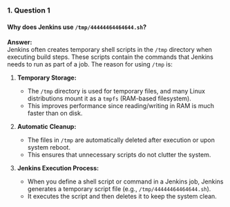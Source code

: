 ### 1. Question 1  
#### Why does Jenkins use `/tmp/44444464464644.sh`?  
**Answer:**  
Jenkins often creates temporary shell scripts in the `/tmp` directory when executing build steps. These scripts contain the commands that Jenkins needs to run as part of a job. The reason for using `/tmp` is:  

1. **Temporary Storage:**  
   - The `/tmp` directory is used for temporary files, and many Linux distributions mount it as a `tmpfs` (RAM-based filesystem).  
   - This improves performance since reading/writing in RAM is much faster than on disk.  

2. **Automatic Cleanup:**  
   - The files in `/tmp` are automatically deleted after execution or upon system reboot.  
   - This ensures that unnecessary scripts do not clutter the system.  

3. **Jenkins Execution Process:**  
   - When you define a shell script or command in a Jenkins job, Jenkins generates a temporary script file (e.g., `/tmp/44444464464644.sh`).  
   - It executes the script and then deletes it to keep the system clean.  

